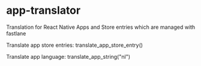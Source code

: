 # app-translator
Translation for React Native Apps and Store entries which are managed with fastlane

Translate app store entries:
translate_app_store_entry()

Translate app language:
translate_app_string("nl")
